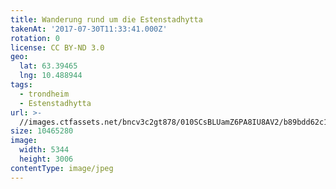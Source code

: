 ```yaml
---
title: Wanderung rund um die Estenstadhytta
takenAt: '2017-07-30T11:33:41.000Z'
rotation: 0
license: CC BY-ND 3.0
geo:
  lat: 63.39465
  lng: 10.488944
tags:
  - trondheim
  - Estenstadhytta
url: >-
  //images.ctfassets.net/bncv3c2gt878/010SCsBLUamZ6PA8IU8AV2/b89bdd62c1ca7ed8819828e764d9f698/wanderung-rund-um-die-estenstadhytta_36099073162_o
size: 10465280
image:
  width: 5344
  height: 3006
contentType: image/jpeg
---
```


